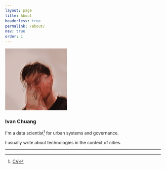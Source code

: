 ```yaml
---
layout: page
title: About
headerless: true
permalink: /about/
nav: true
order: 1
---
```


![alt](/assets/headshot.PNG?raw=true&width=200)

### **Ivan Chuang**

I'm a data scientist[^1] for urban systems and governance.

I usually write about technologies in the context of cities.

---
[^1]: [CV](https://vnck.xyz/assets/cv_IvanChuang_caa120922.pdf)